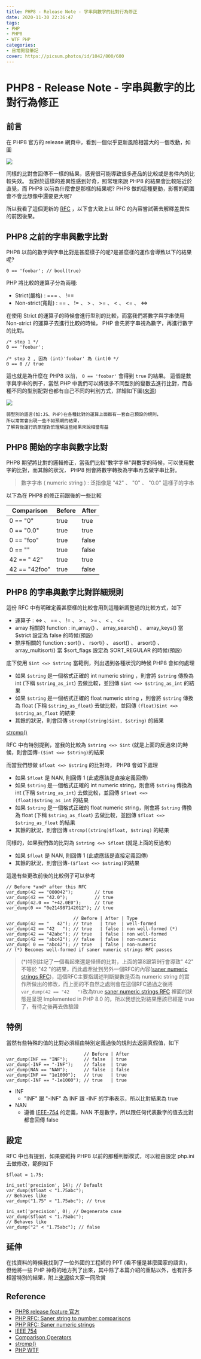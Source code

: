 ```yaml
---
title: PHP8 - Release Note - 字串與數字的比對行為修正
date: 2020-11-30 22:36:47
tags:
- PHP
- PHP8
- WTF PHP
categories: 
- 日常開發筆記
cover: https://picsum.photos/id/1042/800/600
---
```


# PHP8 - Release Note - 字串與數字的比對行為修正

## 前言

在 PHP8 官方的 release 網頁中，看到一個似乎更新風險相當大的一個改動，如圖

![](https://i.imgur.com/4gvt25C.png)

同樣的比對會回傳不一樣的結果，感覺很可能導致很多產品的比較或是套件內的比較失效。
我對於這樣的差異性感到好奇，照常理來說 PHP8 的結果會比較貼近於直覺，而 PHP8 以前為什麼會是那樣的結果呢? PHP8 做的這種更動，影響的範圍會不會比想像中還要更大呢?

所以我看了這個更新的 [RFC](https://wiki.php.net/rfc/string_to_number_comparison) ，以下會大致上以 RFC 的內容嘗試著去解釋差異性的前因後果。

## PHP8 之前的字串與數字比對

PHP8 以前的數字與字串比對是甚麼樣子的呢?是甚麼樣的運作會導致以下的結果呢?

```php=
0 == 'foobar'; // bool(true)
```

PHP 將比較的運算子分為兩種:

* Strict(嚴格) : === 、 !==
* Non-strict(寬鬆) :  == 、 != 、 > 、 >= 、 < 、 <= 、 <=>

在使用 Strict 的運算子的時候會進行型別的比較，而當我們將數字與字串使用 Non-strict 的運算子去進行比較的時候， PHP 會先將字串視為數字，再進行數字的比對。

```php=
/* step 1 */
0 == 'foobar';

/* step 2 , 因為 (int)'foobar' 為 (int)0 */
0 == 0 // true
```

這也就是為什麼在 PHP8 以前， ```0 == 'foobar'``` 會得到 ```true``` 的結果。
這個是數字與字串的例子，當然 PHP 中我們可以將很多不同型別的變數去進行比對，而各種不同的型別配對也都有自己不同的判別方式，詳細如下圖([來源](https://www.php.net/manual/en/language.operators.comparison.php))

![](https://i.imgur.com/wWmwXgL.png)

```
弱型別的語言(如:JS、PHP)在各種比對的運算上面都有一套自己預設的規則，
所以常常會出現一些不如預期的結果，
了解背後運行的原理對於理解這些結果來說相當有益
```
## PHP8 開始的字串與數字比對

PHP8 期望將比對的邏輯修正，當我們比較"數字字串"與數字的時候，可以使用數字的比對，而其餘的狀況， PHP8 則會將數字轉換為字串再去做字串比對。

> 數字字串 ( numeric string ) : 泛指像是 "42" 、 "0" 、 "0.0" 這樣子的字串

以下為在 PHP8 的修正前跟後的一些比較

| Comparison    | Before | After |
|---------------|--------|-------|
| 0 == "0"      | true   | true  |
| 0 == "0.0"    | true   | true  |
| 0 == "foo"    | true   | false |
| 0 == ""       | true   | false |
| 42 == "   42" | true   | true  |
| 42 == "42foo" | true   | false |

## PHP8 的字串與數字比對詳細規則

這份 RFC 中有明確定義甚麼樣的比較會用到這種新調整過的比較方式，如下

*  運算子 : <=> 、 == 、 != 、 > 、 >= 、 < 、 <=
*  array 相關的 function : in_array() 、 array_search() 、 array_keys() 當 $strict 設定為 false 的時候(預設)
*  排序相關的 function : sort() 、 rsort() 、 asort() 、 arsort() 、 array_multisort() 當 $sort_flags 設定為 SORT_REGULAR 的時候(預設)

底下使用 ```$int <=> $string``` 當範例，列出遇到各種狀況的時候 PHP8 會如何處理

* 如果 ```$string``` 是一個格式正確的 int numeric string ，則會將 ```$string``` 傳換為 int (下稱 ```$string_as_int```) 去做比較，並回傳 ```$int <=> $string_as_int``` 的結果
* 如果 ```$string``` 是一個格式正確的 float numeric string ，則會將 ```$string``` 傳換為 float (下稱 ```$string_as_float```) 去做比較，並回傳 ```(float)$int <=> $string_as_float``` 的結果
* 其餘的狀況，則會回傳 ```strcmp((string)$int, $string)``` 的結果

[strcmp()](https://www.php.net/manual/en/function.strcmp.php)

RFC 中有特別提到，當我的比較為 ```$string <=> $int``` (就是上面的反過來)的時候，則會回傳``` -($int <=> $string) ```的結果

而當我們想做 ```$float <=> $string``` 的比對時， PHP8 會如下處理

* 如果 ```$float``` 是 NAN, 則回傳 1 (此處應該是直接定義回傳)
* 如果 ```$string``` 是一個格式正確的 int numeric string，則會將 ```$string``` 傳換為 int (下稱 ```$string_as_int```) 去做比較，並回傳 ```$float <=> (float)$string_as_int``` 的結果
* 如果 ```$string``` 是一個格式正確的 float numeric string，則會將 ```$string``` 傳換為 float (下稱 ```$string_as_float```) 去做比較，並回傳 ```$float <=> $string_as_float``` 的結果
* 其餘的狀況，則會回傳 ```strcmp((string)$float, $string)``` 的結果

同樣的，如果我們做的比對為 ```$string <=> $float``` (就是上面的反過來)

* 如果 ```$float``` 是 NAN, 則回傳 1 (此處應該是直接定義回傳)
* 其餘的狀況，則會回傳``` -($float <=> $string) ```的結果

這邊有些更改前後的比較例子可以參考
```php=
// Before *and* after this RFC
var_dump(42 == "000042");        // true
var_dump(42 == "42.0");          // true
var_dump(42.0 == "+42.0E0");     // true
var_dump(0 == "0e214987142012"); // true

                         // Before | After | Type
var_dump(42 == "   42"); // true   | true  | well-formed
var_dump(42 == "42   "); // true   | false | non well-formed (*)
var_dump(42 == "42abc"); // true   | false | non well-formed
var_dump(42 == "abc42"); // false  | false | non-numeric
var_dump( 0 == "abc42"); // true   | false | non-numeric
// (*) Becomes well-formed if saner numeric strings RFC passes
```

> (*)特別註記了一個看起來還是怪怪的比對，上面的第8跟第9行會導致" 42" 不等於 "42 "的結果，而此處牽扯到另外一個RFC的內容([saner numeric strings RFC](https://wiki.php.net/rfc/saner-numeric-strings))，這個RFC主要指講述判斷變數是否為 numeric string 的實作所做出的修改，而上面的不自然之處則會在這個RFC通過之後將```var_dump(42 == "42   ")```改為true
> [saner numeric strings RFC](https://wiki.php.net/rfc/saner-numeric-strings) 裡面的狀態是呈現 Implemented in PHP 8.0 的，所以我想比對結果應該已經是 true 了，有待之後再去做驗證

## 特例

當然有些特殊的值的比對必須經由特別定義過後的規則去返回真假值，如下

```php=
                             // Before | After
var_dump(INF == "INF");      // false  | true
var_dump(-INF == "-INF");    // false  | true
var_dump(NAN == "NAN");      // false  | false
var_dump(INF == "1e1000");   // true   | true
var_dump(-INF == "-1e1000"); // true   | true
```

* INF
    * "INF" 跟 "-INF" 為 INF 跟 -INF 的字串表示，所以比對結果為 true
* NAN
    * 遵循 [IEEE-754](https://zh.wikipedia.org/wiki/IEEE_754) 的定義，NAN 不是數字，所以跟任何代表數字的值去比對都會回傳 false

## 設定

RFC 中也有提到，如果要維持 PHP8 以前的那種判斷模式，可以經由設定 php.ini 去做修改，範例如下

```php=
$float = 1.75;
 
ini_set('precision', 14); // Default
var_dump($float < "1.75abc");
// Behaves like
var_dump("1.75" < "1.75abc"); // true
 
ini_set('precision', 0); // Degenerate case
var_dump($float < "1.75abc");
// Behaves like
var_dump("2" < "1.75abc"); // false
```

## 延伸

在找資料的時候我找到了一位外國的工程師的 PPT (看不懂是甚麼國家的語言)，但他將一些 PHP 神奇的地方列了出來，其中除了本篇介紹的重點以外，也有許多相當特別的結果，附上[來源](https://pyrech.github.io/php-wtf/#/?_k=zyvjbp)給大家一同欣賞

## Reference

* [PHP8 release feature 官方](https://www.php.net/releases/8.0/en.php?lang=en#saner-string-to-number-comparisons)
* [PHP RFC: Saner string to number comparisons](https://wiki.php.net/rfc/string_to_number_comparison)
* [PHP RFC: Saner numeric strings](https://wiki.php.net/rfc/saner-numeric-strings)
* [IEEE 754](https://zh.wikipedia.org/wiki/IEEE_754)
* [Comparison Operators](https://www.php.net/manual/en/language.operators.comparison.php)
* [strcmp()](https://www.php.net/manual/en/function.strcmp.php)
* [PHP WTF](https://pyrech.github.io/php-wtf/#/?_k=zyvjbp)






